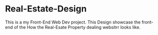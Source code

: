 # Real-Estate-Design
This is a my Front-End Web Dev project. This Design showcase the front-end of the How the Real-Esate Property dealing websitrr looks like.
